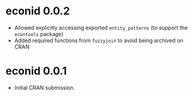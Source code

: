 # econid 0.0.2

* Allowed explicitly accessing exported `entity_patterns` (to support the `econtools` package)
* Added required functions from `fuzzyjoin` to avoid being archived on CRAN

# econid 0.0.1

* Initial CRAN submission.
